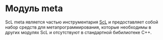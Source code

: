 # Модуль meta

ScL meta является частью инструментария [ScL](https://gitlab.com/ssoft-scl) и предоставляет собой набор средств для метапрограммирования, которые необходимы в других модулях ScL и отсутствуют в стандартной бибилиотеке C++.
